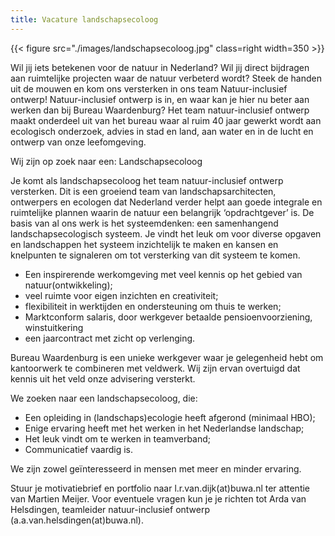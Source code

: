 ```yaml
---
title: Vacature landschapsecoloog
---
```


{{< figure src="./images/landschapsecoloog.jpg"  class=right width=350 >}} 

Wil jij iets betekenen voor de natuur in Nederland? Wil jij direct bijdragen aan ruimtelijke projecten waar de natuur verbeterd wordt? Steek de handen uit de mouwen en kom ons versterken in ons team Natuur-inclusief ontwerp! Natuur-inclusief ontwerp is in, en waar kan je hier nu beter aan werken dan bij Bureau Waardenburg? Het team natuur-inclusief ontwerp maakt onderdeel uit van het bureau waar al ruim 40 jaar gewerkt wordt aan ecologisch onderzoek, advies in stad en land, aan water en in de lucht en ontwerp van onze leefomgeving.

Wij zijn op zoek naar een:
Landschapsecoloog

Je komt als landschapsecoloog het team natuur-inclusief ontwerp versterken. Dit is een groeiend team van landschapsarchitecten, ontwerpers en ecologen dat Nederland verder helpt aan goede integrale en ruimtelijke plannen waarin de natuur een belangrijk ‘opdrachtgever’ is. De basis van al ons werk is het systeemdenken: een samenhangend landschapsecologisch systeem. Je vindt het leuk om voor diverse opgaven en landschappen het systeem inzichtelijk te maken en kansen en knelpunten te signaleren om tot versterking van dit systeem te komen.

- Een inspirerende werkomgeving met veel kennis op het gebied van natuur(ontwikkeling);
- veel ruimte voor eigen inzichten en creativiteit;
- flexibiliteit in werktijden en ondersteuning om thuis te werken;
- Marktconform salaris, door werkgever betaalde pensioenvoorziening, winstuitkering
- een jaarcontract met zicht op verlenging.

Bureau Waardenburg is een unieke werkgever waar je gelegenheid hebt om kantoorwerk te combineren met veldwerk. Wij zijn ervan overtuigd dat kennis uit het veld onze advisering versterkt.

We zoeken naar een landschapsecoloog, die:

- Een opleiding in (landschaps)ecologie heeft afgerond (minimaal HBO);
- Enige ervaring heeft met het werken in het Nederlandse landschap;
- Het leuk vindt om te werken in teamverband;
- Communicatief vaardig is.

We zijn zowel geïnteresseerd in mensen met meer en minder ervaring.

Stuur je motivatiebrief en portfolio naar l.r.van.dijk(at)buwa.nl ter attentie van Martien Meijer. Voor eventuele vragen kun je je richten tot Arda van Helsdingen, teamleider natuur-inclusief ontwerp (a.a.van.helsdingen(at)buwa.nl).